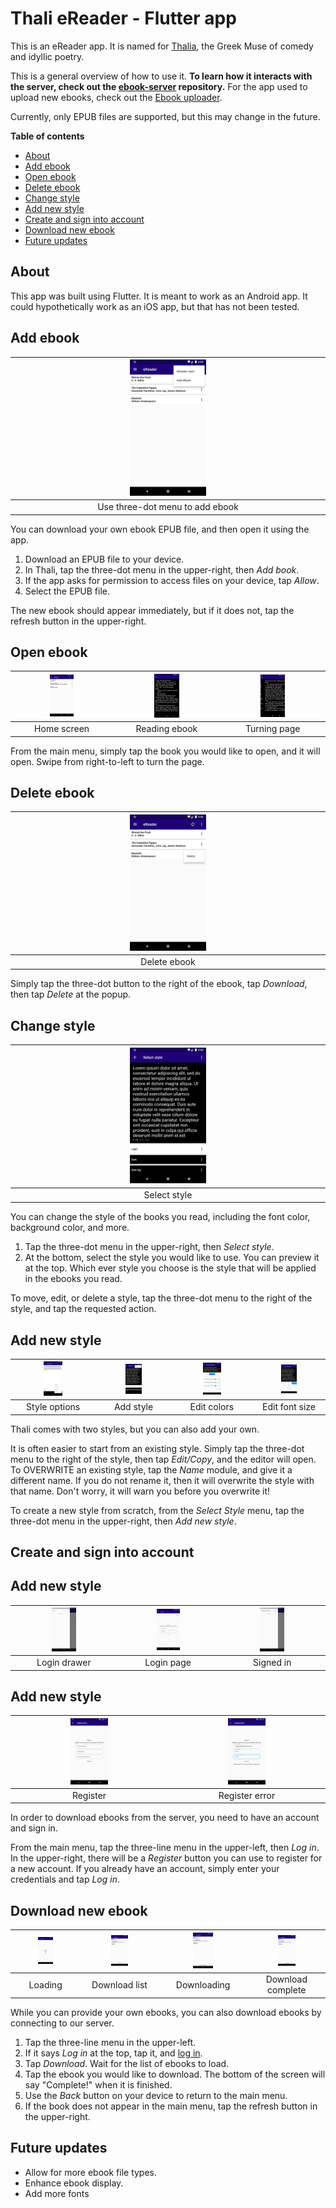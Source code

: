 # Thali eReader - Flutter app

This is an eReader app. It is named for [Thalia](https://en.wikipedia.org/wiki/Thalia_(Muse)), the Greek Muse of comedy and idyllic poetry.

This is a general overview of how to use it. **To learn how it interacts with the server, check out the [ebook-server](https://github.com/TheOmnimax/ebook-server) repository.** For the app used to upload new ebooks, check out the [Ebook uploader](https://github.com/TheOmnimax/ebook_uploader).

Currently, only EPUB files are supported, but this may change in the future.

**Table of contents**
 * [About](#about)
 * [Add ebook](#add-ebook)
 * [Open ebook](#open-ebook)
 * [Delete ebook](#delete-ebook)
 * [Change style](#change-style)
 * [Add new style](#add-new-style)
 * [Create and sign into account](#create-and-sign-into-account)
 * [Download new ebook](#download-new-ebook)
 * [Future updates](#future-updates)

## About

This app was built using Flutter. It is meant to work as an Android app. It could hypothetically work as an iOS app, but that has not been tested.

## Add ebook



| <img src="docs/images/home_kebab.png" style="width:25%" /> |
|:--:|
| Use three-dot menu to add ebook |

You can download your own ebook EPUB file, and then open it using the app.

1. Download an EPUB file to your device.
1. In Thali, tap the three-dot menu in the upper-right, then *Add book*.
1. If the app asks for permission to access files on your device, tap *Allow*.
1. Select the EPUB file.

The new ebook should appear immediately, but if it does not, tap the refresh button in the upper-right.

## Open ebook

| <img src="docs/images/home.png" style="width:25%" /> | <img src="docs/images/reading_ebook.png" style="width:25%" /> | <img src="docs/images/turning_page.png" style="width:25%" /> |
|:--:|:--:|:--:|
| Home screen | Reading ebook | Turning page |

From the main menu, simply tap the book you would like to open, and it will open. Swipe from right-to-left to turn the page.

## Delete ebook

| <img src="docs/images/delete.png" style="width:25%" /> |
|:--:|
| Delete ebook |

Simply tap the three-dot button to the right of the ebook, tap *Download*, then tap *Delete* at the popup.

## Change style

| <img src="docs/images/style_select.png" style="width:25%" /> |
|:--:|
| Select style |



You can change the style of the books you read, including the font color, background color, and more.

1. Tap the three-dot menu in the upper-right, then *Select style*.
1. At the bottom, select the style you would like to use. You can preview it at the top. Which ever style you choose is the style that will be applied in the ebooks you read.

To move, edit, or delete a style, tap the three-dot menu to the right of the style, and tap the requested action.

## Add new style

| <img src="docs/images/style_options.png" style="width:25%" /> | <img src="docs/images/style_kebab.png" style="width:25%" /> | <img src="docs/images/edit_color.png" style="width:25%" /> | <img src="docs/images/edit_font_size.png" style="width:25%" /> |
|:--:|:--:|:--:|:--:|
| Style options | Add style | Edit colors | Edit font size |

Thali comes with two styles, but you can also add your own.

It is often easier to start from an existing style. Simply tap the three-dot menu to the right of the style, then tap *Edit/Copy*, and the editor will open. To OVERWRITE an existing style, tap the *Name* module, and give it a different name. If you do not rename it, then it will overwrite the style with that name. Don't worry, it will warn you before you overwrite it!

To create a new style from scratch, from the *Select Style* menu, tap the three-dot menu in the upper-right, then *Add new style*.

## Create and sign into account

## Add new style

| <img src="docs/images/login_drawer.png" style="width:25%" /> | <img src="docs/images/login.png" style="width:25%" /> | <img src="docs/images/signed_in.png" style="width:25%" /> |
|:--:|:--:|:--:|
| Login drawer | Login page | Signed in |

## Add new style

| <img src="docs/images/register.png" style="width:25%" /> | <img src="docs/images/register_error.png" style="width:25%" /> |
|:--:|:--:|
| Register | Register error |

In order to download ebooks from the server, you need to have an account and sign in.

From the main menu, tap the three-line menu in the upper-left, then *Log in*. In the upper-right, there will be a *Register* button you can use to register for a new account. If you already have an account, simply enter your credentials and tap *Log in*.

## Download new ebook

| <img src="docs/images/loading_downloads.png" style="width:25%" /> | <img src="docs/images/download_list.png" style="width:25%" /> | <img src="docs/images/downloading.png" style="width:25%" /> | <img src="docs/images/download_complete.png" style="width:25%" /> |
|:--:|:--:|:--:|:--:|
| Loading | Download list | Downloading | Download complete |

While you can provide your own ebooks, you can also download ebooks by connecting to our server.

1. Tap the three-line menu in the upper-left.
1. If it says *Log in* at the top, tap it, and [log in](#create-and-sign-into-account).
1. Tap *Download*. Wait for the list of ebooks to load.
1. Tap the ebook you would like to download. The bottom of the screen will say "Complete!" when it is finished.
1. Use the *Back* button on your device to return to the main menu.
1. If the book does not appear in the main menu, tap the refresh button in the upper-right.

## Future updates

* Allow for more ebook file types.
* Enhance ebook display.
* Add more fonts